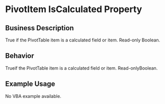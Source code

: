 # PivotItem IsCalculated Property

## Business Description
True if the PivotTable item is a calculated field or item. Read-only Boolean.

## Behavior
Trueif the PivotTable item is a calculated field or item. Read-onlyBoolean.

## Example Usage
No VBA example available.